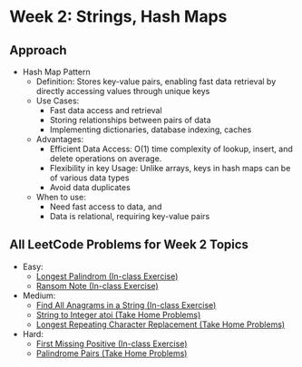 # Week 2: Strings, Hash Maps

## Approach
* Hash Map Pattern
    * Definition: Stores key-value pairs, enabling fast data retrieval by directly accessing values through unique keys
    * Use Cases:
        * Fast data access and retrieval
        * Storing relationships between pairs of data
        * Implementing dictionaries, database indexing, caches
    * Advantages:
        * Efficient Data Access: O(1) time complexity of lookup, insert, and delete operations on average.
        * Flexibility in key Usage: Unlike arrays, keys in hash maps can be of various data types
        * Avoid data duplicates
    * When to use:
        * Need fast access to data, and
        * Data is relational, requiring key-value pairs

## All LeetCode Problems for Week 2 Topics
* Easy: 
    * [Longest Palindrom (In-class Exercise)](/Week%202-Strings,%20Hash%20Maps/Practice/409.%20Longest%20Palindrome.py)
    * [Ransom Note (In-class Exercise)](/Week%202-Strings,%20Hash%20Maps/Practice/383.%20Ransom%20Note.py)
* Medium:
    * [Find All Anagrams in a String (In-class Exercise)](/Week%202-Strings,%20Hash%20Maps/Practice/438.%20Find%20All%20Anagrams%20in%20a%20String.py)
    * [String to Integer atoi (Take Home Problems)]()
    * [Longest Repeating Character Replacement (Take Home Problems)]()
* Hard:
    * [First Missing Positive (In-class Exercise)](/Week%202-Strings,%20Hash%20Maps/Practice/41.%20First%20Missing%20Positive.py)
    * [Palindrome Pairs (Take Home Problems)]()
